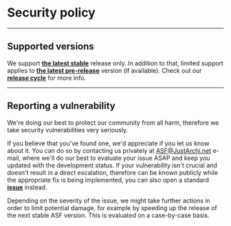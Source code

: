 # Security policy

---

## Supported versions

We support **[the latest stable](https://github.com/JustArchiNET/ArchiSteamFarm/releases/latest)** release only. In addition to that, limited support applies to **[the latest pre-release](https://github.com/JustArchiNET/ArchiSteamFarm/releases)** version (if available). Check out our **[release cycle](https://github.com/JustArchiNET/ArchiSteamFarm/wiki/Release-cycle)** for more info.

---

## Reporting a vulnerability

We're doing our best to protect our community from all harm, therefore we take security vulnerabilities very seriously.

If you believe that you've found one, we'd appreciate if you let us know about it. You can do so by contacting us privately at ASF@JustArchi.net e-mail, where we'll do our best to evaluate your issue ASAP and keep you updated with the development status. If your vulnerability isn't crucial and doesn't result in a direct escalation, therefore can be known publicly while the appropriate fix is being implemented, you can also open a standard **[issue](https://github.com/JustArchiNET/ArchiSteamFarm/issues/new/choose)** instead.

Depending on the severity of the issue, we might take further actions in order to limit potential damage, for example by speeding up the release of the next stable ASF version. This is evaluated on a case-by-case basis.
